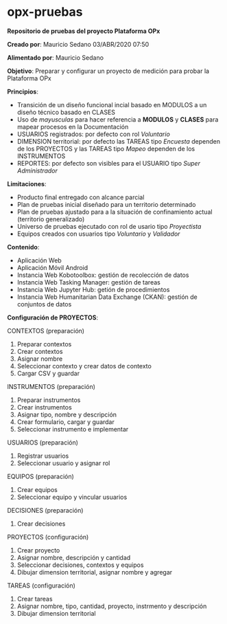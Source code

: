 # opx-pruebas
**Repositorio de pruebas del proyecto Plataforma OPx**

**Creado por**: Mauricio Sedano 03/ABR/2020 07:50

**Alimentado por**: Mauricio Sedano

**Objetivo**: Preparar y configurar un proyecto de medición para probar la Plataforma OPx 


**Principios**:

- Transición de un diseño funcional incial basado en MODULOS a un diseño técnico basado en CLASES
- Uso de *mayusculas* para hacer referencia a **MODULOS** y **CLASES** para mapear procesos en la Documentación
- USUARIOS registrados: por defecto con rol *Voluntario*
- DIMENSION territorial: por defecto las TAREAS tipo *Encuesta* dependen de los PROYECTOS y las TAREAS tipo *Mapeo* dependen de los INSTRUMENTOS
- REPORTES: por defecto son visibles para el USUARIO tipo *Super Administrador*


**Limitaciones**:

- Producto final entregado con alcance parcial
- Plan de pruebas inicial diseñado para un territorio determinado
- Plan de pruebas ajustado para a la situación de confinamiento actual (territorio generalizado)
- Universo de pruebas ejecutado con rol de usario tipo *Proyectista*
- Equipos creados con usuarios tipo *Voluntario* y *Validador*


**Contenido**:

- Aplicación Web
- Aplicación Móvil Android
- Instancia Web Kobotoolbox: gestión de recolección de datos
- Instancia Web Tasking Manager: gestión de tareas
- Instancia Web Jupyter Hub: getión de procedimientos
- Instancia Web Humanitarian Data Exchange (CKAN): gestión de conjuntos de datos

**Configuración de PROYECTOS**:

CONTEXTOS (preparación)
1. Preparar contextos
2. Crear contextos
3. Asignar nombre
4. Seleccionar contexto y crear datos de contexto
5. Cargar CSV y guardar

INSTRUMENTOS (preparación)
1. Preparar instrumentos
2. Crear instrumentos
3. Asignar tipo, nombre y descripción
4.  Crear formulario, cargar y guardar
5.  Seleccionar instrumento e implementar

USUARIOS (preparación)
1. Registrar usuarios
2. Seleccionar usuario y asignar rol

EQUIPOS (preparación)
1. Crear equipos
2. Seleccionar equipo y vincular usuarios

DECISIONES (preparación)
1. Crear decisiones

PROYECTOS (configuración)
1. Crear proyecto
2. Asignar nombre, descripción y cantidad
3. Seleccionar decisiones, contextos y equipos
4. Dibujar dimension territorial, asignar nombre y agregar

TAREAS (configuración)
1. Crear tareas
2. Asignar nombre, tipo, cantidad, proyecto, instrmento y descripción
3. Dibujar dimension territorial
